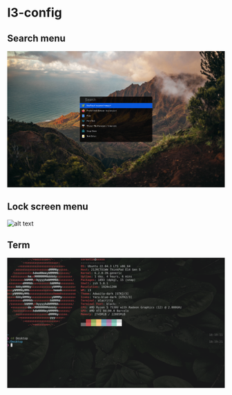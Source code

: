 # I3-config

## Search menu

![alt text](images/rofi.png)

## Lock screen menu

![alt text](lockscreen.png/rofi.png)

## Term

![alt text](images/neofetch.png)

